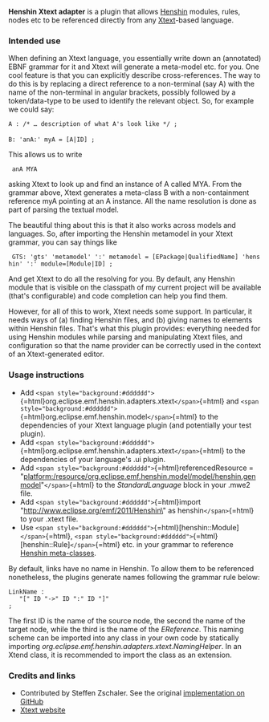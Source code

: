 **Henshin Xtext adapter** is a plugin that allows
[Henshin](Home "wikilink") modules, rules, nodes etc to be referenced
directly from any [Xtext](Xtext "wikilink")-based language.

### Intended use

When defining an Xtext language, you essentially write down an
(annotated) EBNF grammar for it and Xtext will generate a meta-model
etc. for you. One cool feature is that you can explicitly describe
cross-references. The way to do this is by replacing a direct reference
to a non-terminal (say A) with the name of the non-terminal in angular
brackets, possibly followed by a token/data-type to be used to identify
the relevant object. So, for example we could say:

`A : /* … description of what A's look like */ ; `\
\
`B: 'anA:' myA = [A|ID] ;`

This allows us to write

` anA MYA`

asking Xtext to look up and find an instance of A called MYA. From the
grammar above, Xtext generates a meta-class B with a non-containment
reference myA pointing at an A instance. All the name resolution is done
as part of parsing the textual model.

The beautiful thing about this is that it also works across models and
languages. So, after importing the Henshin metamodel in your Xtext
grammar, you can say things like

` GTS: 'gts' 'metamodel' ':' metamodel = [EPackage|QualifiedName] 'henshin' ':' module=[Module|ID] ;`

And get Xtext to do all the resolving for you. By default, any Henshin
module that is visible on the classpath of my current project will be
available (that's configurable) and code completion can help you find
them.

However, for all of this to work, Xtext needs some support. In
particular, it needs ways of (a) finding Henshin files, and (b) giving
names to elements within Henshin files. That\'s what this plugin
provides: everything needed for using Henshin modules while parsing and
manipulating Xtext files, and configuration so that the name provider
can be correctly used in the context of an Xtext-generated editor.

### Usage instructions

-   Add
    `<span style="background:#dddddd">`{=html}org.eclipse.emf.henshin.adapters.xtext`</span>`{=html}
    and
    `<span style="background:#dddddd">`{=html}org.eclipse.emf.henshin.model`</span>`{=html}
    to the dependencies of your Xtext language plugin (and potentially
    your test plugin).
-   Add
    `<span style="background:#dddddd">`{=html}org.eclipse.emf.henshin.adapters.xtext`</span>`{=html}
    to the dependencies of your language\'s .ui plugin.
-   Add `<span style="background:#dddddd">`{=html}referencedResource =
    \"<platform:/resource/org.eclipse.emf.henshin.model/model/henshin.genmodel>\"`</span>`{=html}
    to the *StandardLanguage* block in your .mwe2 file.
-   Add `<span style="background:#dddddd">`{=html}import
    \"http://www.eclipse.org/emf/2011/Henshin\" as
    henshin`</span>`{=html} to your .xtext file.
-   Use
    `<span style="background:#dddddd">`{=html}\[henshin::Module\]`</span>`{=html},
    `<span style="background:#dddddd">`{=html}\[henshin::Rule\]`</span>`{=html}
    etc. in your grammar to reference [Henshin
    meta-classes](Transformation_Meta-Model "wikilink").

By default, links have no name in Henshin. To allow them to be
referenced nonetheless, the plugins generate names following the grammar
rule below:

`LinkName :`\
`   "[" ID "->" ID ":" ID "]"`\
`;`

The first ID is the name of the source node, the second the name of the
target node, while the third is the name of the *EReference*. This
naming scheme can be imported into any class in your own code by
statically importing
*org.eclipse.emf.henshin.adapters.xtext.NamingHelper*. In an Xtend
class, it is recommended to import the class as an extension.

### Credits and links

-   Contributed by Steffen Zschaler. See the original [implementation on
    GitHub](https://github.com/szschaler/henshin_xtext_adapter)
-   [Xtext website](https://www.eclipse.org/Xtext/)


